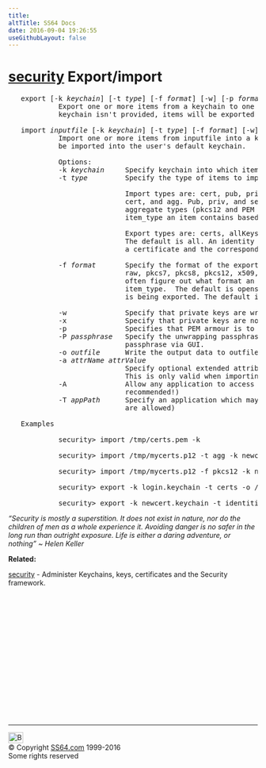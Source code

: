 ```yaml
---
title:
altTitle: SS64 Docs
date: 2016-09-04 19:26:55
useGithubLayout: false
---
```

<!-- #BeginLibraryItem "/Library/head_osx.lbi" --><!-- #EndLibraryItem --><h1><a href="security.html">security</a> Export/import </h1> 
<pre>   export [-k <i>keychain</i>] [-t <i>type</i>] [-f <i>format</i>] [-w] [-p <i>format</i>] [-P <i>passphrase</i>] [-o <i>outfile</i>]
            Export one or more items from a keychain to one of a number of external representations.  If
            keychain isn't provided, items will be exported from the user's default keychain.

   import <i>inputfile</i> [-k <i>keychain</i>] [-t <i>type</i>] [-f <i>format</i>] [-w] [-P <i>passphrase</i>] [options...]
            Import one or more items from inputfile into a keychain. If keychain isn't provided, items will
            be imported into the user's default keychain.

            Options:
            -k <i>keychain</i>     Specify keychain into which item(s) will be imported/exported.
            -t <i>type</i>         Specify the type of items to import/export.

                            Import types are: cert, pub, priv, session,
                            cert, and agg. Pub, priv, and session refer to keys; agg is one of the
                            aggregate types (pkcs12 and PEM sequence). The command can often figure out what
                            item_type an item contains based in the filename and/or item_format.

                            Export types are: certs, allKeys, pubKeys, privKeys, identities, and all.
                            The default is all. An identity consists of both
                            a certificate and the corresponding provate key.

            -f <i>format</i>       Specify the format of the exported data. Possible formats are openssl, bsafe,
                            raw, pkcs7, pkcs8, pkcs12, x509, openssh1, openssh2, and pemseq. The command can
                            often figure out what format an item is in based in the filename and/or
                            item_type.  The default is openssl if one key
                            is being exported. The default is x509 if one certificate is being exported.

            -w              Specify that private keys are wrapped and must be unwrapped on import/export.
            -x              Specify that private keys are non-extractable after being imported.
            -p              Specifies that PEM armour is to be applied to the exports output data.
            -P <i>passphrase</i>   Specify the unwrapping passphrase immediately. The default is to obtain a secure
                            passphrase via GUI.
            -o <i>outfile</i>      Write the output data to outfile. Default is to write data to stdout.
            -a <i>attrName attrValue</i>
                            Specify optional extended attribute name and value. Can be used multiple times.
                            This is only valid when importing keys.
            -A              Allow any application to access the imported key without warning (insecure, not
                            recommended!)
            -T <i>appPath</i>      Specify an application which may access the imported key (multiple -T options
                            are allowed)

   Examples

            security&gt; import /tmp/certs.pem -k

            security&gt; import /tmp/mycerts.p12 -t agg -k newcert.keychain

            security&gt; import /tmp/mycerts.p12 -f pkcs12 -k newcert.keychain

            security&gt; export -k login.keychain -t certs -o /tmp/certs.pem

            security&gt; export -k newcert.keychain -t identities -f pkcs12 -o /tmp/mycerts.p12
</pre>
<p class="quote"><i>“Security is mostly a superstition. It does not exist in nature, nor do the children of men as a whole experience it. Avoiding danger is no safer in the long run than outright exposure. Life is either a daring adventure, or nothing” ~ Helen Keller</i></p>
<p><b>Related:</b></p>
<p><a href="security.html">security</a> - Administer Keychains, keys, certificates and the Security framework.</p><!-- #BeginLibraryItem "/Library/foot_osx.lbi" --><p><script async="" src="//pagead2.googlesyndication.com/pagead/js/adsbygoogle.js"></script>
<!-- OSX300 -->
<ins class="adsbygoogle" style="display:inline-block;width:300px;height:250px" data-ad-client="ca-pub-6140977852749469" data-ad-slot="1823340303"></ins>
<script>
(adsbygoogle = window.adsbygoogle || []).push({});
</script></p>
<hr>
<div id="bl" class="footer"><a href="#"><img src="../images/top.png" width="30" height="22" alt="Back to the Top"></a></div>
<div id="br" class="footer, tagline">© Copyright <a href="http://ss64.com/">SS64.com</a> 1999-2016<br>
Some rights reserved</div><!-- #EndLibraryItem -->
